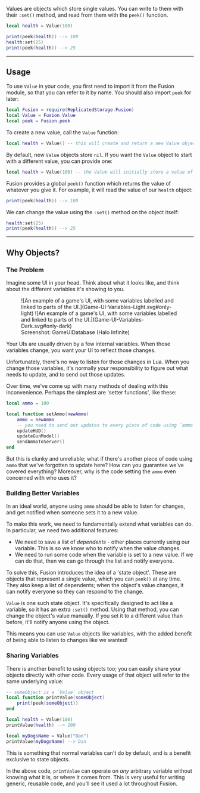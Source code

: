 Values are objects which store single values. You can write to them with
their `:set()` method, and read from them with the `peek()` function.

```Lua
local health = Value(100)

print(peek(health)) --> 100
health:set(25)
print(peek(health)) --> 25
```

-----

## Usage

To use `Value` in your code, you first need to import it from the Fusion module,
so that you can refer to it by name. You should also import `peek` for later:

```Lua linenums="1" hl_lines="2-3"
local Fusion = require(ReplicatedStorage.Fusion)
local Value = Fusion.Value
local peek = Fusion.peek
```

To create a new value, call the `Value` function:

```Lua
local health = Value() -- this will create and return a new Value object
```

By default, new `Value` objects store `nil`. If you want the `Value` object to
start with a different value, you can provide one:

```Lua
local health = Value(100) -- the Value will initially store a value of 100
```

Fusion provides a global `peek()` function which returns the value of whatever
you give it. For example, it will read the value of our `health` object:

```Lua
print(peek(health)) --> 100
```

We can change the value using the `:set()` method on the object itself:

```Lua
health:set(25)
print(peek(health)) --> 25
```

-----

## Why Objects?

### The Problem

Imagine some UI in your head. Think about what it looks like, and think about
the different variables it's showing to you.

<figure markdown>
![An example of a game's UI, with some variables labelled and linked to parts of the UI.](Game-UI-Variables-Light.svg#only-light)
![An example of a game's UI, with some variables labelled and linked to parts of the UI.](Game-UI-Variables-Dark.svg#only-dark)
<figcaption>Screenshot: GameUIDatabase (Halo Infinite)</figcaption>
</figure>

Your UIs are usually driven by a few internal variables. When those variables
change, you want your UI to reflect those changes.

Unfortunately, there's no way to listen for those changes in Lua. When you
change those variables, it's normally *your* responsibility to figure out what
needs to update, and to send out those updates.

Over time, we've come up with many methods of dealing with this inconvenience.
Perhaps the simplest are 'setter functions', like these:

```Lua
local ammo = 100

local function setAmmo(newAmmo)
	ammo = newAmmo
	-- you need to send out updates to every piece of code using `ammo` here
	updateHUD()
	updateGunModel()
	sendAmmoToServer()
end
```

But this is clunky and unreliable; what if there's another piece of code using
`ammo` that we've forgotten to update here? How can you guarantee we've covered
everything? Moreover, why is the code setting the `ammo` even concerned with who
uses it?

### Building Better Variables

In an ideal world, anyone using `ammo` should be able to listen for changes, and
get notified when someone sets it to a new value.

To make this work, we need to fundamentally extend what variables can do. In
particular, we need two additional features:

- We need to save a list of *dependents* - other places currently using our
variable. This is so we know who to notify when the value changes.
- We need to run some code when the variable is set to a new value. If we can
do that, then we can go through the list and notify everyone.

To solve this, Fusion introduces the idea of a 'state object'. These are objects
that represent a single value, which you can `peek()` at any time. They also
keep a list of dependents; when the object's value changes, it can notify
everyone so they can respond to the change.

`Value` is one such state object. It's specifically designed to act like a
variable, so it has an extra `:set()` method. Using that method, you can change
the object's value manually. If you set it to a different value than before,
it'll notify anyone using the object.

This means you can use `Value` objects like variables, with the added benefit of
being able to listen to changes like we wanted!

### Sharing Variables

There is another benefit to using objects too; you can easily share your objects
directly with other code. Every usage of that object will refer to the
same underlying value:

```Lua
-- someObject is a `Value` object
local function printValue(someObject)
	print(peek(someObject))
end

local health = Value(100)
printValue(health) --> 100

local myDogsName = Value("Dan")
printValue(myDogsName) --> Dan
```

This is something that normal variables can't do by default, and is a benefit
exclusive to state objects.

In the above code, `printValue` can operate on *any* arbitrary variable without
knowing what it is, or where it comes from. This is very useful for writing
generic, reusable code, and you'll see it used a lot throughout Fusion.